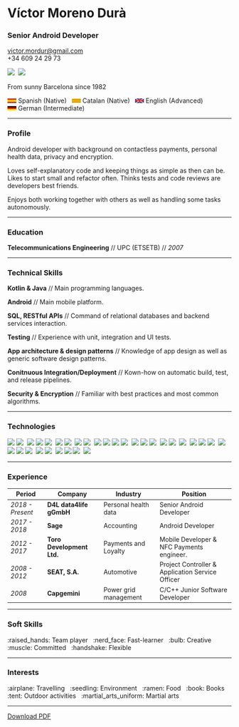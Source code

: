 # Víctor Moreno Durà

### Senior Android Developer

[victor.mordur@gmail.com](victor.mordur@gmail.com)  
 +34 609 24 29 73
 
 ![](https://img.shields.io/badge/LinkedIn-0077B5?style=for-the-badge&logo=linkedin&logoColor=white)&nbsp; ![](https://img.shields.io/badge/GitHub-100000?style=for-the-badge&logo=github&logoColor=white) <!-- PDF_REMOVE -->

From sunny Barcelona since 1982

<!--- PDF_ADD<Speaks Spanish (Native), Catalan (Native), English (Advanced) and German (Intermediate).!> --->

<ld><nobr>![](./images/flag_es.png?raw=true) Spanish (Native) &nbsp;</ld></nobr> <!-- PDF_REMOVE -->
<ld><nobr>![](./images/flag_cat.png?raw=true) Catalan (Native) &nbsp;</ld></nobr> <!-- PDF_REMOVE -->
<ld><nobr>![](./images/flag_uk.png?raw=true) English (Advanced) &nbsp;</ld></nobr> <!-- PDF_REMOVE -->
<ld><nobr>![](./images/flag_de.png?raw=true) German (Intermediate) &nbsp;</ld></nobr> <!-- PDF_REMOVE -->

---------

### Profile

Android developer with background on contactless payments, personal health data, privacy and encryption.

Loves self-explanatory code and keeping things as simple as then can be. Likes to start small and refactor often. Thinks tests and code reviews are developers best friends.

Enjoys both working together with others as well as handling some tasks autonomously.

---------

### Education

**Telecommunications Engineering** // UPC (ETSETB) // _2007_

---------

### Technical Skills

**Kotlin & Java** // Main programming languages.

**Android** // Main mobile platform.

**SQL, RESTful APIs** // Command of relational databases and backend services interaction.

**Testing** // Experience with unit, integration and UI tests.

**App architecture & design patterns** // Knowledge of app design as well as generic software design patterns.

**Conitnuous Integration/Deployment** // Kown-how on automatic build, test, and release pipelines.

**Security & Encryption** // Familiar with best practices and most common algorithms.

---------

### Technologies

<!--- PDF_ADD<- Android SDK, Android Compose.!> --->
<!--- PDF_ADD<- Coroutines, Flows, RxJava.!> --->
<!--- PDF_ADD<- Kotlin Multiplatform, Kotlin Native.!> --->
<!--- PDF_ADD<- Retrofit, Ktor.!> --->
<!--- PDF_ADD<- SQLite, SQLDelight, SQLCipher, Realm.!> --->
<!--- PDF_ADD<- JUnit, Roboelectric, Espresso.!> -->
<!--- PDF_ADD<- Dagger, Koin.!> --->
<!--- PDF_ADD<- Git.!> --->
<!--- PDF_ADD<- Maven, Gradle.!> --->
<!--- PDF_ADD<- Jenkins, Github Actions.!> --->
<!--- PDF_ADD<- Javascript, HTML, CSS.!> --->
<!--- PDF_ADD<- OAuth, JWT.!> -->
<!--- PDF_ADD<- NFC, SmartCard (S/E), HCE.!> --->
<!--- PDF_ADD<- HL7 FHIR.!> --->

![](https://img.shields.io/badge/-Android_SDK-brightgreen)&nbsp;![](https://img.shields.io/badge/-Android_Compose-brightgreen)&nbsp; <!-- PDF_REMOVE -->
![](https://img.shields.io/badge/-Coroutines-blue)&nbsp;![](https://img.shields.io/badge/-Flows-blue)&nbsp;![](https://img.shields.io/badge/-RxJava-blue)&nbsp; <!-- PDF_REMOVE -->
![](https://img.shields.io/badge/-Kotlin_Multipltform-blueviolet)&nbsp;![](https://img.shields.io/badge/-Kotlin_Native-blueviolet)&nbsp; <!-- PDF_REMOVE -->
![](https://img.shields.io/badge/-Retrofit-orange)&nbsp;![](https://img.shields.io/badge/-Ktor-orange)&nbsp; <!-- PDF_REMOVE -->
![](https://img.shields.io/badge/-SQLite-red)&nbsp;![](https://img.shields.io/badge/-SQLDelight-red)&nbsp;![](https://img.shields.io/badge/-SQLCipher-red)&nbsp;![](https://img.shields.io/badge/-Realm-red)&nbsp; <!-- PDF_REMOVE -->
![](https://img.shields.io/badge/-JUnit-black)&nbsp;![](https://img.shields.io/badge/-Robolectric-black)&nbsp;![](https://img.shields.io/badge/-Espresso-black)&nbsp; <!-- PDF_REMOVE -->
![](https://img.shields.io/badge/-Dagger-yellowgreen)&nbsp;![](https://img.shields.io/badge/-Koin-yellowgreen)&nbsp; <!-- PDF_REMOVE -->
![](https://img.shields.io/badge/-Git-lightgrey)&nbsp; <!-- PDF_REMOVE -->
![](https://img.shields.io/badge/-Maven-brown)&nbsp;![](https://img.shields.io/badge/-Gradle-brown)&nbsp;![](https://img.shields.io/badge/-Jenkins-turquoise)&nbsp; <!-- PDF_REMOVE -->
![](https://img.shields.io/badge/-Github_Actions-turquoise)&nbsp; <!-- PDF_REMOVE -->
![](https://img.shields.io/badge/-Javascript-ff69b4)&nbsp;![](https://img.shields.io/badge/-HTML-ff69b4)&nbsp;![](https://img.shields.io/badge/-CSS-ff69b4)&nbsp; <!-- PDF_REMOVE -->
![](https://img.shields.io/badge/-OAuth-yellow)&nbsp;![](https://img.shields.io/badge/-JWT-yellow)&nbsp; <!-- PDF_REMOVE -->
![](https://img.shields.io/badge/-NFC-9cf)&nbsp;![](https://img.shields.io/badge/-SmartCard_(S/E)_-9cf)&nbsp;![](https://img.shields.io/badge/-HCE-9cf)&nbsp; <!-- PDF_REMOVE -->
![](https://img.shields.io/badge/-HL7_FHIR-green) <!-- PDF_REMOVE -->

---------

### Experience

| Period | Company | Industry | Position |
| --- | --- | --- | --- |
| _2018 - Present_  |  **D4L data4life gGmbH**     |  Personal health data  | Senior Android Developer                         | 
| _2017 - 2018_     |  **Sage**                    |  Accounting            | Android Developer                                |
| _2012 - 2017_     |  **Toro Development Ltd.**   |  Payments and Loyalty  | Mobile Developer & NFC Payments engineer.        |
| _2008 - 2012_     |  **SEAT, S.A.**              |  Automotive            | Project Controller & Application Service Officer |  
| _2008_            |  **Capgemini**               |  Power grid management | C/C++ Junior Software Developer                  |

--------- 
 
### Soft Skills

<!--- PDF_ADD<Team player, fast-learner, creative, committed and flexible.!> --->

<td><nobr>:raised_hands: Team player &nbsp;</td></nobr>  <!--- PDF_REMOVE --->
<td><nobr>:nerd_face: Fast-learner &nbsp;</td></nobr>  <!--- PDF_REMOVE --->
<td><nobr>:bulb: Creative &nbsp;</td></nobr>  <!--- PDF_REMOVE --->
<td><nobr>:muscle: Committed &nbsp;</td></nobr>  <!--- PDF_REMOVE --->
<td><nobr>:handshake: Flexible &nbsp;</td></nobr>  <!--- PDF_REMOVE --->

---------

### Interests

<!--- PDF_ADD<Travelling, environment, food, books, outdoor activities and martial arts.!> --->

<td><nobr>:airplane: Travelling &nbsp;</td></nobr>  <!--- PDF_REMOVE --->
<td><nobr>:seedling: Environment &nbsp;</td></nobr>  <!--- PDF_REMOVE --->
<td><nobr>:ramen: Food &nbsp;</td></nobr>  <!--- PDF_REMOVE --->
<ld><nobr>:book: Books &nbsp;</ld></nobr>  <!--- PDF_REMOVE --->
<ld><nobr>:tent: Outdoor activities &nbsp;</ld></nobr>  <!--- PDF_REMOVE --->
<td><nobr>:martial_arts_uniform: Martial arts &nbsp;</td></nobr>  <!--- PDF_REMOVE --->

------

[Download PDF]() <!-- PDF_REMOVE -->
